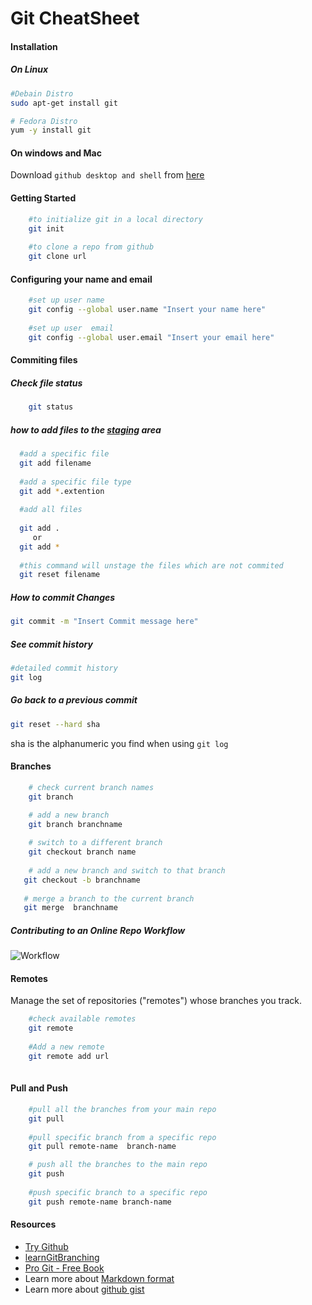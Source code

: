 # Git CheatSheet


#### Installation
	
##### On Linux 
```sh
#Debain Distro
sudo apt-get install git

# Fedora Distro
yum -y install git

```
#### On windows and Mac

Download `github desktop and shell` from [here](https://desktop.github.com/)

#### Getting Started
	
```sh
  	#to initialize git in a local directory
    git init
    
    #to clone a repo from github
    git clone url
```
  
#### Configuring your name and email 

```sh
	#set up user name
    git config --global user.name "Insert your name here"
    
    #set up user  email
    git config --global user.email "Insert your email here"
```

    
#### Commiting files

##### Check file status

```sh
	git status
```


##### how to add files to the [staging](http://gitready.com/beginner/2009/01/18/the-staging-area.html) area 
	
```sh 
  #add a specific file
  git add filename
 
  #add a specific file type
  git add *.extention
 
  #add all files 
 
  git add .
     or 
  git add *
  
  #this command will unstage the files which are not commited
  git reset filename
```	
 
 
#####  How to commit Changes
 
 ```sh
 git commit -m "Insert Commit message here"
 
```

##### See commit history
```sh
#detailed commit history
git log
```

##### Go back to a previous commit

```sh
git reset --hard sha
```
sha is the alphanumeric  you find when using `git log`
 


#### Branches

```sh
	# check current branch names
    git branch

	# add a new branch
    git branch branchname
    
    # switch to a different branch
    git checkout branch name
    
    # add a new branch and switch to that branch
   git checkout -b branchname   
   
   # merge a branch to the current branch
   git merge  branchname
```

##### Contributing to an Online Repo Workflow

![Workflow](https://camo.githubusercontent.com/7e30d597ecfa19d80b573db63799ecf6d58a6525/687474703a2f2f69726f6e626f6172642d637572726963756c756d2d636f6e74656e742e73332e616d617a6f6e6177732e636f6d2f66726f6e742d656e642f6c61622d6173736574732f6769742d776f726b666c6f772d352e706e67)


#### Remotes

Manage the set of repositories ("remotes") whose branches you track.
```sh
	#check available remotes
    git remote 
    
    #Add a new remote 
    git remote add url
    
```

#### Pull and Push

```sh
	#pull all the branches from your main repo 
    git pull 
    
    #pull specific branch from a specific repo
    git pull remote-name  branch-name 

	# push all the branches to the main repo
    git push 
    
    #push specific branch to a specific repo
	git push remote-name branch-name    

```

#### Resources 

* [Try Github](https://try.github.io)
* [learnGitBranching](http://pcottle.github.io/learnGitBranching/?NODEMO)
* [Pro Git - Free Book](http://git-scm.com/book)
* Learn more about [Markdown format](https://guides.github.com/features/mastering-markdown/)
* Learn more about [github gist](https://gist.github.com/)
